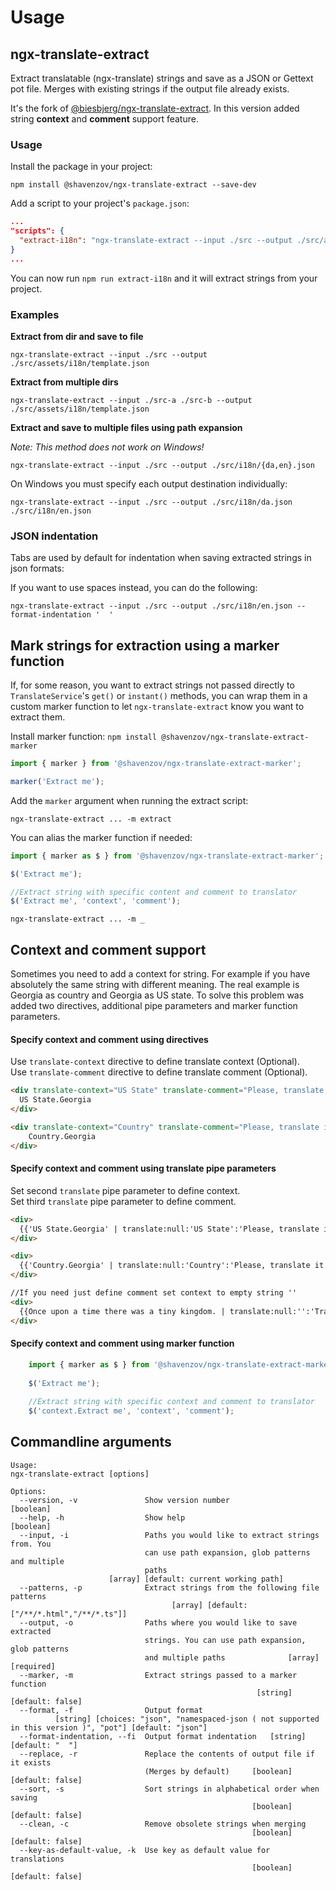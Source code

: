 # Usage

## ngx-translate-extract
Extract translatable (ngx-translate) strings and save as a JSON or Gettext pot file.
Merges with existing strings if the output file already exists.

It's the fork of [@biesbjerg/ngx-translate-extract](https://github.com/biesbjerg/ngx-translate-extract).
In this version added string **context** and **comment** support feature.

### Usage
Install the package in your project:

`npm install @shavenzov/ngx-translate-extract --save-dev`

Add a script to your project's `package.json`:
```json
...
"scripts": {
  "extract-i18n": "ngx-translate-extract --input ./src --output ./src/assets/i18n/ --clean --sort --format namespaced-json"
}
...
```
You can now run `npm run extract-i18n` and it will extract strings from your project.

### Examples

**Extract from dir and save to file**

`ngx-translate-extract --input ./src --output ./src/assets/i18n/template.json`

**Extract from multiple dirs**

`ngx-translate-extract --input ./src-a ./src-b --output ./src/assets/i18n/template.json`


**Extract and save to multiple files using path expansion**

_Note: This method does not work on Windows!_

`ngx-translate-extract --input ./src --output ./src/i18n/{da,en}.json`

On Windows you must specify each output destination individually:

`ngx-translate-extract --input ./src --output ./src/i18n/da.json ./src/i18n/en.json`

### JSON indentation
Tabs are used by default for indentation when saving extracted strings in json formats:

If you want to use spaces instead, you can do the following:

`ngx-translate-extract --input ./src --output ./src/i18n/en.json --format-indentation '  '`

## Mark strings for extraction using a marker function
If, for some reason, you want to extract strings not passed directly to `TranslateService`'s `get()` or `instant()` methods, you can wrap them in a custom marker function to let `ngx-translate-extract` know you want to extract them.

Install marker function:
`npm install @shavenzov/ngx-translate-extract-marker`

```ts
import { marker } from '@shavenzov/ngx-translate-extract-marker';

marker('Extract me');
```

Add the `marker` argument when running the extract script:

`ngx-translate-extract ... -m extract`

You can alias the marker function if needed:

```ts
import { marker as $ } from '@shavenzov/ngx-translate-extract-marker';

$('Extract me');

//Extract string with specific content and comment to translator
$('Extract me', 'context', 'comment');

```

`ngx-translate-extract ... -m _`

## Context and comment support
Sometimes you need to add a context for string.
For example if you have absolutely the same string with different meaning.
The real example is Georgia as country and Georgia as US state.
To solve this problem was added two directives, additional pipe parameters and marker function parameters.

#### Specify context and comment using directives
Use `translate-context` directive to define translate context (Optional).\
Use `translate-comment` directive to define translate comment (Optional).
```html
<div translate-context="US State" translate-comment="Please, translate it as US STATE." translate>
  US State.Georgia  
</div>

<div translate-context="Country" translate-comment="Please, translate it as COUNTRY." translate>
    Country.Georgia
</div>

```

#### Specify context and comment using translate pipe parameters
Set second `translate` pipe parameter to define context.\
Set third `translate` pipe parameter to define comment.

```html
<div>
  {{'US State.Georgia' | translate:null:'US State':'Please, translate it as US STATE.'}}  
</div>

<div>
  {{'Country.Georgia' | translate:null:'Country':'Please, translate it as COUNTRY.'}} 
</div>

//If you need just define comment set context to empty string ''
<div>
  {{Once upon a time there was a tiny kingdom. | translate:null:'':'Translator, this comment for you!'}} 
</div>

```

#### Specify context and comment using marker function
```ts
    import { marker as $ } from '@shavenzov/ngx-translate-extract-marker';
    
    $('Extract me');
    
    //Extract string with specific context and comment to translator
    $('context.Extract me', 'context', 'comment');
```

## Commandline arguments
```shell
Usage:
ngx-translate-extract [options]

Options:
  --version, -v               Show version number                      [boolean]
  --help, -h                  Show help                                [boolean]
  --input, -i                 Paths you would like to extract strings from. You
                              can use path expansion, glob patterns and multiple
                              paths
                      [array] [default: current working path]
  --patterns, -p              Extract strings from the following file patterns
                                    [array] [default: ["/**/*.html","/**/*.ts"]]
  --output, -o                Paths where you would like to save extracted
                              strings. You can use path expansion, glob patterns
                              and multiple paths              [array] [required]
  --marker, -m                Extract strings passed to a marker function
                                                       [string] [default: false]
  --format, -f                Output format
          [string] [choices: "json", "namespaced-json ( not supported in this version )", "pot"] [default: "json"]
  --format-indentation, --fi  Output format indentation   [string] [default: "	"]
  --replace, -r               Replace the contents of output file if it exists
                              (Merges by default)     [boolean] [default: false]
  --sort, -s                  Sort strings in alphabetical order when saving
                                                      [boolean] [default: false]
  --clean, -c                 Remove obsolete strings when merging
                                                      [boolean] [default: false]
  --key-as-default-value, -k  Use key as default value for translations
                                                      [boolean] [default: false]

```

